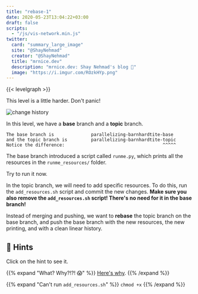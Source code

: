 ```yaml
---
title: "rebase-1"
date: 2020-05-23T13:04:22+03:00
draft: false
scripts: 
  - "/js/vis-network.min.js"
twitter:
  card: "summary_large_image"
  site: "@ShayNehmad"
  creator: "@ShayNehmad"
  title: "mrnice.dev"
  description: "mrnice.dev: Shay Nehmad's blog 🧔"
  image: "https://i.imgur.com/ROzkHYp.png"
---
```


{{< levelgraph >}}

This level is a little harder. Don't panic!

![change history](https://media.giphy.com/media/3EiExzquN7mzTCVK3m/giphy.gif "change history")

In this level, we have a **base** branch and a **topic** branch.

```plaintext
The base branch is              parallelizing-barnhardtite-base
and the topic branch is         parallelizing-barnhardtite-topic
Notice the difference:                                     ^^^^^
```

The base branch introduced a script called `runme.py`, which prints all the resources in the `runme_resources/` folder.

Try to run it now.

In the topic branch, we will need to add specific resources. To do this, run the `add_resources.sh` script and commit the new changes. **Make sure you also remove the `add_resources.sh` script! There's no need for it in the base branch!**

Instead of merging and pushing, we want to **rebase** the topic branch on the base branch, and push the base branch with the new resources, the new printing, and with a clean linear history.

## 🧩 Hints

Click on the hint to see it.

{{% expand "What? Why?!?! 😱" %}}
[Here's why](https://git-scm.com/book/en/v2/Git-Branching-Rebasing).
{{% /expand %}}

{{% expand "Can't run `add_resources.sh`" %}}
`chmod +x`
{{% /expand %}}
